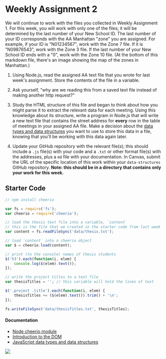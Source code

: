# Weekly Assignment 2

We will continue to work with the files you collected in Weekly Assignment 1. For this week, you will work with only one of the files; it will be determined by the last number of your New School ID. The last number of your ID corresponds with the AA Manhattan "zone" you are assigned. For example, if your ID is "N01234567", work with the Zone 7 file. If it is "N09876543", work with the Zone 3 file. If the last number of your New School ID ends with a "0", work with the Zone 10 file. (At the bottom of this markdown file, there's an image showing the map of the zones in Manhattan.)

1. Using Node.js, read the assigned AA text file that you wrote for last week's assignment. Store the contents of the file in a variable.

2. Ask yourself, "why are we reading this from a saved text file instead of making another http request?"

3. Study the HTML structure of this file and began to think about how you might parse it to extract the relevant data for each meeting. Using this knowledge about its structure, write a program in Node.js that will write a new text file that contains the street address for **every** row in the table of meetings in your assigned AA file. Make a decision about the [data types and data structures](https://developer.mozilla.org/en-US/docs/Web/JavaScript/Data_structures) you want to use to store this data in a file, knowing that you'll be working with this data again later. 

4. Update your GitHub repository with the relevant file(s); this should include a `.js` file(s) with your code and a `.txt` or other format file(s) with the addresses, plus a `md` file with your documentation. In Canvas, submit the URL of the specific location of this work within your `data-structures` GitHub repository. **Note: this should be in a directory that contains only your work for this week.** 

## Starter Code  

```javascript
// npm install cheerio

var fs = require('fs');
var cheerio = require('cheerio');

// load the thesis text file into a variable, `content`
// this is the file that we created in the starter code from last week
var content = fs.readFileSync('data/thesis.txt');

// load `content` into a cheerio object
var $ = cheerio.load(content);

// print (to the console) names of thesis students
$('h3').each(function(i, elem) {
    console.log($(elem).text());
});

// write the project titles to a text file
var thesisTitles = ''; // this variable will hold the lines of text

$('.project .title').each(function(i, elem) {
    thesisTitles += ($(elem).text()).trim() + '\n';
});

fs.writeFileSync('data/thesisTitles.txt', thesisTitles);
```

#### Documentation

* [Node cheerio module](https://www.npmjs.com/package/cheerio)
* [Introduction to the DOM](https://developer.mozilla.org/en-US/docs/Web/API/Document_Object_Model/Introduction)  
* [JavaScript data types and data structures](https://developer.mozilla.org/en-US/docs/Web/JavaScript/Data_structures)

![](https://github.com/visualizedata/data-structures/raw/master/assets/aa.png)